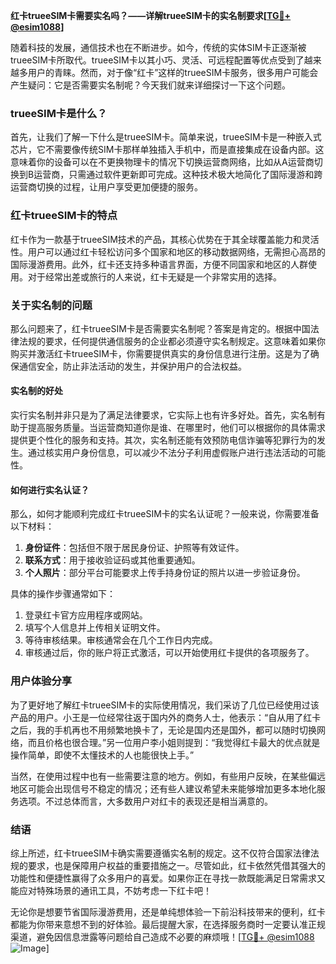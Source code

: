 **红卡trueeSIM卡需要实名吗？——详解trueeSIM卡的实名制要求[[TG💪+ @esim1088](https://t.me/s/esim1088)]**

随着科技的发展，通信技术也在不断进步。如今，传统的实体SIM卡正逐渐被trueeSIM卡所取代。trueeSIM卡以其小巧、灵活、可远程配置等优点受到了越来越多用户的青睐。然而，对于像“红卡”这样的trueeSIM卡服务，很多用户可能会产生疑问：它是否需要实名制呢？今天我们就来详细探讨一下这个问题。

### trueeSIM卡是什么？

首先，让我们了解一下什么是trueeSIM卡。简单来说，trueeSIM卡是一种嵌入式芯片，它不需要像传统SIM卡那样单独插入手机中，而是直接集成在设备内部。这意味着你的设备可以在不更换物理卡的情况下切换运营商网络，比如从A运营商切换到B运营商，只需通过软件更新即可完成。这种技术极大地简化了国际漫游和跨运营商切换的过程，让用户享受更加便捷的服务。

### 红卡trueeSIM卡的特点

红卡作为一款基于trueeSIM技术的产品，其核心优势在于其全球覆盖能力和灵活性。用户可以通过红卡轻松访问多个国家和地区的移动数据网络，无需担心高昂的国际漫游费用。此外，红卡还支持多种语言界面，方便不同国家和地区的人群使用。对于经常出差或旅行的人来说，红卡无疑是一个非常实用的选择。

### 关于实名制的问题

那么问题来了，红卡trueeSIM卡是否需要实名制呢？答案是肯定的。根据中国法律法规的要求，任何提供通信服务的企业都必须遵守实名制规定。这意味着如果你购买并激活红卡trueeSIM卡，你需要提供真实的身份信息进行注册。这是为了确保通信安全，防止非法活动的发生，并保护用户的合法权益。

#### 实名制的好处

实行实名制并非只是为了满足法律要求，它实际上也有许多好处。首先，实名制有助于提高服务质量。当运营商知道你是谁、在哪里时，他们可以根据你的具体需求提供更个性化的服务和支持。其次，实名制还能有效预防电信诈骗等犯罪行为的发生。通过核实用户身份信息，可以减少不法分子利用虚假账户进行违法活动的可能性。

#### 如何进行实名认证？

那么，如何才能顺利完成红卡trueeSIM卡的实名认证呢？一般来说，你需要准备以下材料：

1. **身份证件**：包括但不限于居民身份证、护照等有效证件。
2. **联系方式**：用于接收验证码或其他重要通知。
3. **个人照片**：部分平台可能要求上传手持身份证的照片以进一步验证身份。

具体的操作步骤通常如下：
1. 登录红卡官方应用程序或网站。
2. 填写个人信息并上传相关证明文件。
3. 等待审核结果。审核通常会在几个工作日内完成。
4. 审核通过后，你的账户将正式激活，可以开始使用红卡提供的各项服务了。

### 用户体验分享

为了更好地了解红卡trueeSIM卡的实际使用情况，我们采访了几位已经使用过该产品的用户。小王是一位经常往返于国内外的商务人士，他表示：“自从用了红卡之后，我的手机再也不用频繁地换卡了，无论是国内还是国外，都可以随时切换网络，而且价格也很合理。”另一位用户李小姐则提到：“我觉得红卡最大的优点就是操作简单，即使不太懂技术的人也能很快上手。”

当然，在使用过程中也有一些需要注意的地方。例如，有些用户反映，在某些偏远地区可能会出现信号不稳定的情况；还有些人建议希望未来能够增加更多本地化服务选项。不过总体而言，大多数用户对红卡的表现还是相当满意的。

### 结语

综上所述，红卡trueeSIM卡确实需要遵循实名制的规定。这不仅符合国家法律法规的要求，也是保障用户权益的重要措施之一。尽管如此，红卡依然凭借其强大的功能性和便捷性赢得了众多用户的喜爱。如果你正在寻找一款既能满足日常需求又能应对特殊场景的通讯工具，不妨考虑一下红卡吧！

无论你是想要节省国际漫游费用，还是单纯想体验一下前沿科技带来的便利，红卡都能为你带来意想不到的好体验。最后提醒大家，在选择服务商时一定要认准正规渠道，避免因信息泄露等问题给自己造成不必要的麻烦哦！[[TG💪+ @esim1088](https://t.me/s/esim1088) ![Image](https://i.postimg.cc/4NQfJmqS/Snipaste-2025-05-13-00-14-12.png)]